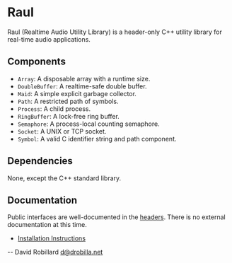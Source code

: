 Raul
====

Raul (Realtime Audio Utility Library) is a header-only C++ utility library for
real-time audio applications.

Components
----------

  * `Array`: A disposable array with a runtime size.
  * `DoubleBuffer`: A realtime-safe double buffer.
  * `Maid`: A simple explicit garbage collector.
  * `Path`: A restricted path of symbols.
  * `Process`: A child process.
  * `RingBuffer`: A lock-free ring buffer.
  * `Semaphore`: A process-local counting semaphore.
  * `Socket`: A UNIX or TCP socket.
  * `Symbol`: A valid C identifier string and path component.

Dependencies
------------

None, except the C++ standard library.

Documentation
-------------

Public interfaces are well-documented in the [headers](include/raul/).  There
is no external documentation at this time.

  * [Installation Instructions](INSTALL.md)

 -- David Robillard <d@drobilla.net>

